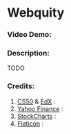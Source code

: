 # Webquity
### Video Demo:  <URL HERE>
### Description:
TODO
### Credits:
1. [CS50](https://cs50.harvard.edu/x/2024/) & [EdX](https://www.edx.org/) :
2. [Yahoo Finance](https://finance.yahoo.com/) :
3. [StockCharts](https://stockcharts.com/) :
4. [Flaticon](https://www.flaticon.com/) :